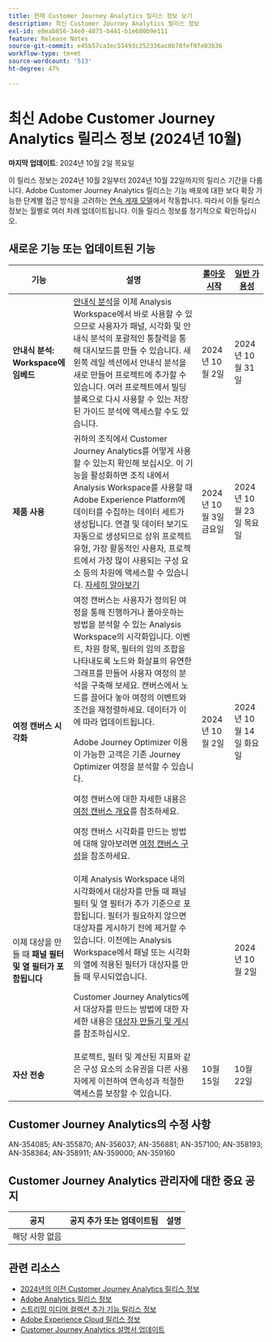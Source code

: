 ```yaml
---
title: 현재 Customer Journey Analytics 릴리스 정보 보기
description: 최신 Customer Journey Analytics 릴리스 정보
exl-id: e8eab856-34e0-4875-b441-b1e680b9e111
feature: Release Notes
source-git-commit: e45b57ca3ec55493c252336ac0b78fef97e03b36
workflow-type: tm+mt
source-wordcount: '513'
ht-degree: 47%

---
```


# 최신 Adobe Customer Journey Analytics 릴리스 정보 (2024년 10월)

**마지막 업데이트**: 2024년 10월 2일 목요일

이 릴리스 정보는 2024년 10월 2일부터 2024년 10월 22일까지의 릴리스 기간을 다룹니다. Adobe Customer Journey Analytics 릴리스는 기능 배포에 대한 보다 확장 가능한 단계별 접근 방식을 고려하는 [연속 게재 모델](releases.md)에서 작동합니다. 따라서 이들 릴리스 정보는 월별로 여러 차례 업데이트됩니다. 이들 릴리스 정보를 정기적으로 확인하십시오.

## 새로운 기능 또는 업데이트된 기능

| 기능 | 설명 | [롤아웃 시작](releases.md) | [일반 가용성](releases.md) |
| ----------- | ---------- | ------- | ---- |
| **안내식 분석: Workspace에 임베드** | [안내식 분석](https://experienceleague.adobe.com/ko/docs/analytics-platform/using/guided-analysis/overview)을 이제 Analysis Workspace에서 바로 사용할 수 있으므로 사용자가 패널, 시각화 및 안내식 분석의 포괄적인 통찰력을 통해 대시보드를 만들 수 있습니다. 새 왼쪽 레일 섹션에서 안내식 분석을 새로 만들어 프로젝트에 추가할 수 있습니다. 여러 프로젝트에서 빌딩 블록으로 다시 사용할 수 있는 저장된 가이드 분석에 액세스할 수도 있습니다. | 2024년 10월 2일 | 2024년 10월 31일 |
| **제품 사용** | 귀하의 조직에서 Customer Journey Analytics를 어떻게 사용할 수 있는지 확인해 보십시오. 이 기능을 활성화하면 조직 내에서 Analysis Workspace를 사용할 때 Adobe Experience Platform에 데이터를 수집하는 데이터 세트가 생성됩니다. 연결 및 데이터 보기도 자동으로 생성되므로 상위 프로젝트 유형, 가장 활동적인 사용자, 프로젝트에서 가장 많이 사용되는 구성 요소 등의 차원에 액세스할 수 있습니다. [자세히 알아보기](https://experienceleague.adobe.com/en/docs/analytics-platform/using/tools/product-usage/usage-overview) | 2024년 10월 3일 금요일 | 2024년 10월 23일 목요일 |
| **여정 캔버스 시각화** | 여정 캔버스는 사용자가 정의된 여정을 통해 진행하거나 폴아웃하는 방법을 분석할 수 있는 Analysis Workspace의 시각화입니다. 이벤트, 차원 항목, 필터의 임의 조합을 나타내도록 노드와 화살표의 유연한 그래프를 만들어 사용자 여정의 분석을 구축해 보세요. 캔버스에서 노드를 끌어다 놓아 여정의 이벤트와 조건을 재정렬하세요. 데이터가 이에 따라 업데이트됩니다.<p>Adobe Journey Optimizer 이용이 가능한 고객은 기존 Journey Optimizer 여정을 분석할 수 있습니다.<p>여정 캔버스에 대한 자세한 내용은 [여정 캔버스 개요](https://experienceleague.adobe.com/en/docs/analytics-platform/using/cja-workspace/visualizations/journey-canvas/journey-canvas)를 참조하세요.<p>여정 캔버스 시각화를 만드는 방법에 대해 알아보려면 [여정 캔버스 구성](https://experienceleague.adobe.com/en/docs/analytics-platform/using/cja-workspace/visualizations/journey-canvas/configure-journey-canvas)을 참조하세요. | 2024년 10월 2일 | 2024년 10월 14일 화요일 |
| 이제 대상을 만들 때 **패널 필터 및 열 필터가 포함됩니다** | 이제 Analysis Workspace 내의 시각화에서 대상자를 만들 때 패널 필터 및 열 필터가 추가 기준으로 포함됩니다. 필터가 필요하지 않으면 대상자를 게시하기 전에 제거할 수 있습니다. 이전에는 Analysis Workspace에서 패널 또는 시각화의 열에 적용된 필터가 대상자를 만들 때 무시되었습니다.<p>Customer Journey Analytics에서 대상자를 만드는 방법에 대한 자세한 내용은 [대상자 만들기 및 게시](https://experienceleague.adobe.com/ko/docs/analytics-platform/using/cja-components/audiences/publish)를 참조하십시오. |  | 2024년 10월 2일 |
| **자산 전송** | 프로젝트, 필터 및 계산된 지표와 같은 구성 요소의 소유권을 다른 사용자에게 이전하여 연속성과 적절한 액세스를 보장할 수 있습니다. | 10월 15일 | 10월 22일 |

## Customer Journey Analytics의 수정 사항

AN-354085; AN-355870; AN-356037; AN-356881; AN-357100; AN-358193; AN-358364; AN-358911; AN-359000; AN-359160

## Customer Journey Analytics 관리자에 대한 중요 공지

| 공지 | 공지 추가 또는 업데이트됨 | 설명 |
| --- | --- | --- |
| 해당 사항 없음 | | |


## 관련 리소스

* [2024년의 이전 Customer Journey Analytics 릴리스 정보](/help/release-notes/2024.md)
* [Adobe Analytics 릴리스 정보](https://experienceleague.adobe.com/docs/analytics/release-notes/latest.html)
* [스트리밍 미디어 컬렉션 추가 기능 릴리스 정보](https://experienceleague.adobe.com/docs/media-analytics/using/additional-resources/release-notes.html)
* [Adobe Experience Cloud 릴리스 정보](https://experienceleague.adobe.com/docs/release-notes/experience-cloud/current.html)
* [Customer Journey Analytics 설명서 업데이트](/help/release-notes/doc-changes.md)
